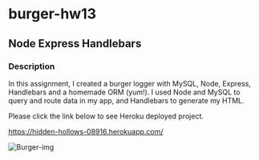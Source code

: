 # burger-hw13

## Node Express Handlebars

### Description

In this assignment, I created a burger logger with MySQL, Node, Express, Handlebars and a homemade ORM (yum!). I used Node and MySQL to query and route data in my app, and Handlebars to generate my HTML.

Please click the link below to see Heroku deployed project.

https://hidden-hollows-08916.herokuapp.com/




![Burger-img](https://user-images.githubusercontent.com/60679626/97794366-3c06ab80-1bb6-11eb-9ac2-31edae92dbe8.PNG)
